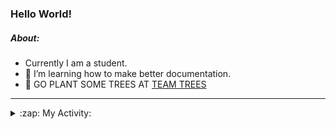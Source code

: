 ### Hello World!

##### About:
- Currently I am a student.
- 🌱 I’m learning how to make better documentation.
- 🌱 GO PLANT SOME TREES AT [TEAM TREES](https://teamtrees.org/)

---
<details>
  <summary>:zap: My Activity:</summary>
  
<!--START_SECTION:waka-->
![Code Time](http://img.shields.io/badge/Code%20Time-1%2C115%20hrs%2047%20mins-blue)

**I'm a Night 🦉** 

```text
🌞 Morning                1478 commits        ██░░░░░░░░░░░░░░░░░░░░░░░   09.46 % 
🌆 Daytime                5387 commits        █████████░░░░░░░░░░░░░░░░   34.47 % 
🌃 Evening                4467 commits        ███████░░░░░░░░░░░░░░░░░░   28.59 % 
🌙 Night                  4295 commits        ███████░░░░░░░░░░░░░░░░░░   27.48 % 
```
📅 **I'm Most Productive on Wednesday** 

```text
Monday                   2312 commits        ████░░░░░░░░░░░░░░░░░░░░░   14.79 % 
Tuesday                  1944 commits        ███░░░░░░░░░░░░░░░░░░░░░░   12.44 % 
Wednesday                3732 commits        ██████░░░░░░░░░░░░░░░░░░░   23.88 % 
Thursday                 2021 commits        ███░░░░░░░░░░░░░░░░░░░░░░   12.93 % 
Friday                   1532 commits        ██░░░░░░░░░░░░░░░░░░░░░░░   09.80 % 
Saturday                 1406 commits        ██░░░░░░░░░░░░░░░░░░░░░░░   09.00 % 
Sunday                   2680 commits        ████░░░░░░░░░░░░░░░░░░░░░   17.15 % 
```


📊 **This Week I Spent My Time On** 

```text
🔥 Editors: 
VS Code                  4 hrs 27 mins       █████████████████████████   100.00 % 

🐱‍💻 Projects: 
praise                   4 hrs 1 min         ███████████████████████░░   90.22 % 
recurring-call-reminder  24 mins             ██░░░░░░░░░░░░░░░░░░░░░░░   09.02 % 
CSF22                    2 mins              ░░░░░░░░░░░░░░░░░░░░░░░░░   00.75 % 
ai                       0 secs              ░░░░░░░░░░░░░░░░░░░░░░░░░   00.01 % 
```


 Last Updated on 05/05/2023 10:08:15 UTC
<!--END_SECTION:waka-->
</details>
